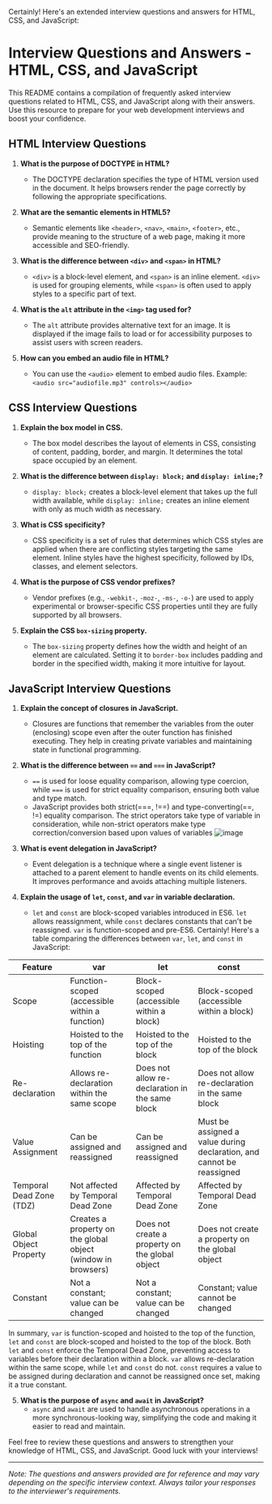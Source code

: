 Certainly! Here's an extended interview questions and answers for HTML, CSS, and JavaScript:

# Interview Questions and Answers - HTML, CSS, and JavaScript

This README contains a compilation of frequently asked interview questions related to HTML, CSS, and JavaScript along with their answers. Use this resource to prepare for your web development interviews and boost your confidence.

## HTML Interview Questions

1. **What is the purpose of DOCTYPE in HTML?**
   - The DOCTYPE declaration specifies the type of HTML version used in the document. It helps browsers render the page correctly by following the appropriate specifications.

2. **What are the semantic elements in HTML5?**
   - Semantic elements like `<header>`, `<nav>`, `<main>`, `<footer>`, etc., provide meaning to the structure of a web page, making it more accessible and SEO-friendly.

3. **What is the difference between `<div>` and `<span>` in HTML?**
   - `<div>` is a block-level element, and `<span>` is an inline element. `<div>` is used for grouping elements, while `<span>` is often used to apply styles to a specific part of text.

4. **What is the `alt` attribute in the `<img>` tag used for?**
   - The `alt` attribute provides alternative text for an image. It is displayed if the image fails to load or for accessibility purposes to assist users with screen readers.

5. **How can you embed an audio file in HTML?**
   - You can use the `<audio>` element to embed audio files. Example: `<audio src="audiofile.mp3" controls></audio>`

## CSS Interview Questions

1. **Explain the box model in CSS.**
   - The box model describes the layout of elements in CSS, consisting of content, padding, border, and margin. It determines the total space occupied by an element.

2. **What is the difference between `display: block;` and `display: inline;`?**
   - `display: block;` creates a block-level element that takes up the full width available, while `display: inline;` creates an inline element with only as much width as necessary.

3. **What is CSS specificity?**
   - CSS specificity is a set of rules that determines which CSS styles are applied when there are conflicting styles targeting the same element. Inline styles have the highest specificity, followed by IDs, classes, and element selectors.

4. **What is the purpose of CSS vendor prefixes?**
   - Vendor prefixes (e.g., `-webkit-`, `-moz-`, `-ms-`, `-o-`) are used to apply experimental or browser-specific CSS properties until they are fully supported by all browsers.

5. **Explain the CSS `box-sizing` property.**
   - The `box-sizing` property defines how the width and height of an element are calculated. Setting it to `border-box` includes padding and border in the specified width, making it more intuitive for layout.

## JavaScript Interview Questions

1. **Explain the concept of closures in JavaScript.**
   - Closures are functions that remember the variables from the outer (enclosing) scope even after the outer function has finished executing. They help in creating private variables and maintaining state in functional programming.

2. **What is the difference between `==` and `===` in JavaScript?**
   - `==` is used for loose equality comparison, allowing type coercion, while `===` is used for strict equality comparison, ensuring both value and type match.
   - JavaScript provides both strict(===, !==) and type-converting(==, !=) equality comparison. The strict operators take type of variable in consideration, while non-strict operators make type correction/conversion based upon values of variables
![image](https://github.com/DeeptiDaisy/ImportantDSAquestions/assets/109961309/24ab10ad-e0cf-4927-924f-bfff1a9b0663)

3. **What is event delegation in JavaScript?**
   - Event delegation is a technique where a single event listener is attached to a parent element to handle events on its child elements. It improves performance and avoids attaching multiple listeners.

4. **Explain the usage of `let`, `const`, and `var` in variable declaration.**
   - `let` and `const` are block-scoped variables introduced in ES6. `let` allows reassignment, while `const` declares constants that can't be reassigned. `var` is function-scoped and pre-ES6.
    Certainly! Here's a table comparing the differences between `var`, `let`, and `const` in JavaScript:

| Feature                 | var                                          | let                                       | const                                     |
|-------------------------|----------------------------------------------|-------------------------------------------|-------------------------------------------|
| Scope                   | Function-scoped (accessible within a function) | Block-scoped (accessible within a block)  | Block-scoped (accessible within a block)  |
| Hoisting                | Hoisted to the top of the function          | Hoisted to the top of the block          | Hoisted to the top of the block          |
| Re-declaration          | Allows re-declaration within the same scope  | Does not allow re-declaration in the same block  | Does not allow re-declaration in the same block  |
| Value Assignment        | Can be assigned and reassigned               | Can be assigned and reassigned               | Must be assigned a value during declaration, and cannot be reassigned |
| Temporal Dead Zone (TDZ)| Not affected by Temporal Dead Zone          | Affected by Temporal Dead Zone            | Affected by Temporal Dead Zone            |
| Global Object Property  | Creates a property on the global object (window in browsers) | Does not create a property on the global object | Does not create a property on the global object |
| Constant                | Not a constant; value can be changed         | Not a constant; value can be changed         | Constant; value cannot be changed          |

In summary, `var` is function-scoped and hoisted to the top of the function, `let` and `const` are block-scoped and hoisted to the top of the block. Both `let` and `const` enforce the Temporal Dead Zone, preventing access to variables before their declaration within a block. `var` allows re-declaration within the same scope, while `let` and `const` do not. `const` requires a value to be assigned during declaration and cannot be reassigned once set, making it a true constant.

5. **What is the purpose of `async` and `await` in JavaScript?**
   - `async` and `await` are used to handle asynchronous operations in a more synchronous-looking way, simplifying the code and making it easier to read and maintain.

Feel free to review these questions and answers to strengthen your knowledge of HTML, CSS, and JavaScript. Good luck with your interviews!

---
*Note: The questions and answers provided are for reference and may vary depending on the specific interview context. Always tailor your responses to the interviewer's requirements.*
